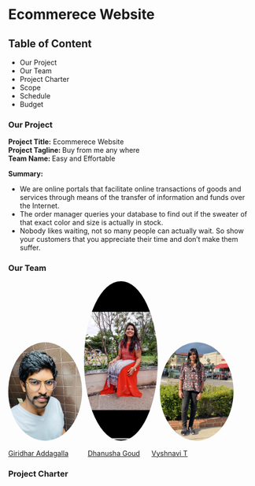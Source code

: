 # Ecommerece Website

## Table of Content
* Our Project
* Our Team
* Project Charter
* Scope
* Schedule
* Budget

### Our Project
   <strong>Project Title:</strong> Ecommerece Website<br>
   <strong>Project Tagline: </strong>Buy from me any where<br>
   <strong>Team Name: </strong>Easy and Effortable<br>
   
**Summary:**<br>
* We are online portals that facilitate online transactions of goods and services through means of the transfer of information and funds over the Internet. 
* The order manager queries your database to find out if the sweater of that exact color and size is actually in stock.
* Nobody likes waiting, not so many people can actually wait. So show your customers that you appreciate their time and don’t make them suffer.

### Our Team
<img src="./images/giridhar.jpeg" alt="drawing" width="150" style="border-radius:50%" />                <img src="./images/dhanusha.jpeg" alt="drawing" width="150" style="border-radius:50%" />
<img src="./images/vyshnavi.jpeg" alt="drawing" width="150" style="border-radius:50%" />               

  [Giridhar Addagalla](https://github.com/giridhar196) &nbsp;&nbsp;&nbsp;&nbsp;&nbsp;&nbsp;&nbsp;&nbsp; [Dhanusha Goud](https://github.com/Dhanushagoud)             &nbsp;&nbsp;&nbsp;&nbsp;   [Vyshnavi T](https://github.com/vyshnavi1996)   

### Project Charter
